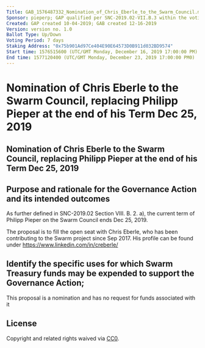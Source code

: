 ```yaml
---
Title: GAB_1576487332_Nomination_of_Chris_Eberle_to_the_Swarm_Council.md
Sponsor: pieperp; GAP qualified per SNC-2019.02-VII.B.3 within the voting interval VI.2019.01
Created: GAP created 10-04-2019; GAB created 12-16-2019
Version: version no. 1.0
Ballot Type: Up/Down
Voting Period: 7 days
Staking Address: "0x75b901Ad97Ce404E90E64573D0B911d032BD9574"
Start time: 1576515600 (UTC/GMT Monday, December 16, 2019 17:00:00 PM)	
End time: 1577120400 (UTC/GMT Monday, December 23, 2019 17:00:00 PM0)	
---
```


# Nomination of Chris Eberle to the Swarm Council, replacing Philipp Pieper at the end of his Term Dec 25, 2019

## Nomination of Chris Eberle to the Swarm Council, replacing Philipp Pieper at the end of his Term Dec 25, 2019

## Purpose and rationale for the Governance Action and its intended outcomes

As further defined in SNC-2019.02 Section VIII. B. 2. a), the current term of Philipp Pieper on the Swarm Council ends Dec 25, 2019.

The proposal is to fill the open seat with Chris Eberle, who has been contributing to the Swarm project since Sep 2017. His profile can be found under https://www.linkedin.com/in/creberle/

## Identify the specific uses for which Swarm Treasury funds may be expended to support the Governance Action;

This proposal is a nomination and has no request for funds associated with it

## License
Copyright and related rights waived via [CC0](https://creativecommons.org/publicdomain/zero/1.0/).
